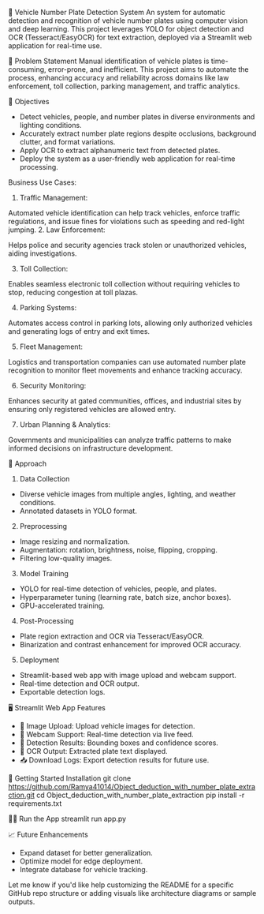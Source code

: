 

🚗 Vehicle Number Plate Detection System
An system for automatic detection and recognition of vehicle number plates using computer vision and deep learning. This project leverages YOLO for object detection and OCR (Tesseract/EasyOCR) for text extraction, deployed via a Streamlit web application for real-time use.

📌 Problem Statement
Manual identification of vehicle plates is time-consuming, error-prone, and inefficient. This project aims to automate the process, enhancing accuracy and reliability across domains like law enforcement, toll collection, parking management, and traffic analytics.

🎯 Objectives
- Detect vehicles, people, and number plates in diverse environments and lighting conditions.
- Accurately extract number plate regions despite occlusions, background clutter, and format variations.
- Apply OCR to extract alphanumeric text from detected plates.
- Deploy the system as a user-friendly web application for real-time processing.

Business Use Cases:
1. Traffic Management:

Automated vehicle identification can help track vehicles, enforce traffic
regulations, and issue fines for violations such as speeding and red-light
jumping.
2. Law Enforcement:

Helps police and security agencies track stolen or unauthorized vehicles,
aiding investigations.

3. Toll Collection:

Enables seamless electronic toll collection without requiring vehicles to
stop, reducing congestion at toll plazas.

4. Parking Systems:

Automates access control in parking lots, allowing only authorized
vehicles and generating logs of entry and exit times.

5. Fleet Management:

Logistics and transportation companies can use automated number plate
recognition to monitor fleet movements and enhance tracking accuracy.

6. Security Monitoring:

Enhances security at gated communities, offices, and industrial sites by
ensuring only registered vehicles are allowed entry.

7. Urban Planning & Analytics:

Governments and municipalities can analyze traffic patterns to make
informed decisions on infrastructure development.



🧠 Approach
1. Data Collection
- Diverse vehicle images from multiple angles, lighting, and weather conditions.
- Annotated datasets in YOLO format.
2. Preprocessing
- Image resizing and normalization.
- Augmentation: rotation, brightness, noise, flipping, cropping.
- Filtering low-quality images.
3. Model Training
- YOLO for real-time detection of vehicles, people, and plates.
- Hyperparameter tuning (learning rate, batch size, anchor boxes).
- GPU-accelerated training.
4. Post-Processing
- Plate region extraction and OCR via Tesseract/EasyOCR.
- Binarization and contrast enhancement for improved OCR accuracy.
5. Deployment
- Streamlit-based web app with image upload and webcam support.
- Real-time detection and OCR output.
- Exportable detection logs.

🖥️ Streamlit Web App Features
- 📸 Image Upload: Upload vehicle images for detection.
- 🎥 Webcam Support: Real-time detection via live feed.
- 🧾 Detection Results: Bounding boxes and confidence scores.
- 🔡 OCR Output: Extracted plate text displayed.
- 📥 Download Logs: Export detection results for future use.

🚀 Getting Started
Installation
git clone https://github.com/Ramya41014/Object_deduction_with_number_plate_extraction.git
cd Object_deduction_with_number_plate_extraction
pip install -r requirements.txt


Run the App
streamlit run app.py

📈 Future Enhancements
- Expand dataset for better generalization.
- Optimize model for edge deployment.
- Integrate database for vehicle tracking.



Let me know if you'd like help customizing the README for a specific GitHub repo structure or adding visuals like architecture diagrams or sample outputs.
